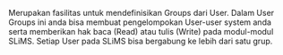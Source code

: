 Merupakan fasilitas untuk mendefinisikan Groups dari User. Dalam User Groups ini anda bisa membuat pengelompokan User-user system anda serta memberikan hak baca (Read) atau tulis (Write) pada modul-modul SLiMS. Setiap User pada SLiMS bisa bergabung ke lebih dari satu grup. 
